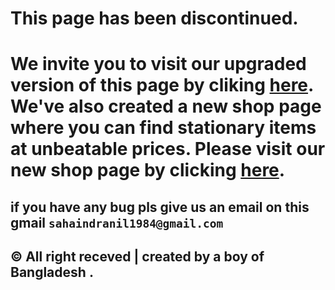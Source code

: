 <h1>This page has been discontinued.</h1>
<h1>We invite you to visit our upgraded version of this page by cliking <a href='https://indranilsaha84.girhub.io/linker.html'>here</a>. We've also created a new shop page where you can find stationary items at unbeatable prices. Please visit our new shop page by clicking <a href='https://bcas20523.github.io/home'>here</a>.</h1>

<h2> if you have any bug pls give us an email on this gmail
<code>sahaindranil1984@gmail.com</code> </h2>
<footer>
  <h2> © All right receved | created by a boy of <strong>Bangladesh</strong> . </h2>
</footer>


